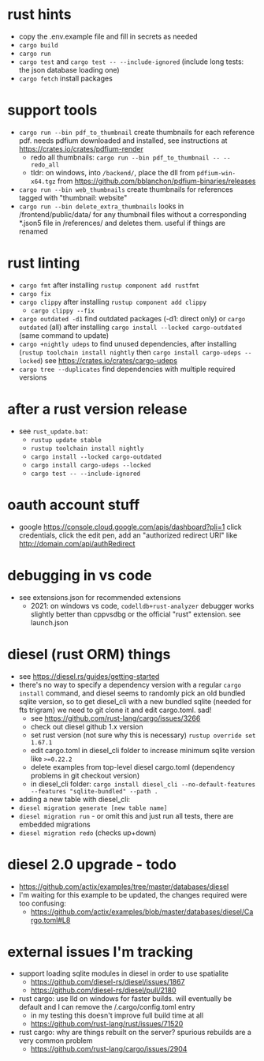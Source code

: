 # rust hints
* copy the .env.example file and fill in secrets as needed
* `cargo build`
* `cargo run`
* `cargo test` and `cargo test -- --include-ignored` (include long tests: the json database loading one)
* `cargo fetch` install packages

# support tools
* `cargo run --bin pdf_to_thumbnail` create thumbnails for each reference pdf. needs pdfium downloaded and installed, see instructions at https://crates.io/crates/pdfium-render
  * redo all thumbnails: `cargo run --bin pdf_to_thumbnail -- --redo_all`
  * tldr: on windows, into `/backend/`, place the dll from `pdfium-win-x64.tgz` from https://github.com/bblanchon/pdfium-binaries/releases
* `cargo run --bin web_thumbnails` create thumbnails for references tagged with "thumbnail: website"
* `cargo run --bin delete_extra_thumbnails` looks in /frontend/public/data/ for any thumbnail files without a corresponding *.json5 file in /references/ and deletes them. useful if things are renamed

# rust linting
* `cargo fmt` after installing `rustup component add rustfmt`
* `cargo fix`
* `cargo clippy` after installing `rustup component add clippy`
  * `cargo clippy --fix`
* `cargo outdated -d1` find outdated packages (-d1: direct only) or `cargo outdated` (all) after installing `cargo install --locked cargo-outdated` (same command to update)
* `cargo +nightly udeps` to find unused dependencies, after installing (`rustup toolchain install nightly` then `cargo install cargo-udeps --locked`) see https://crates.io/crates/cargo-udeps
* `cargo tree --duplicates` find dependencies with multiple required versions

# after a rust version release
* see `rust_update.bat`:
  * `rustup update stable`
  * `rustup toolchain install nightly`
  * `cargo install --locked cargo-outdated`
  * `cargo install cargo-udeps --locked`
  * `cargo test -- --include-ignored`

# oauth account stuff
* google https://console.cloud.google.com/apis/dashboard?pli=1 click credentials, click the edit pen, add an "authorized redirect URI" like http://domain.com/api/authRedirect

# debugging in vs code
* see extensions.json for recommended extensions
  * 2021: on windows vs code, `codelldb+rust-analyzer` debugger works slightly better than cppvsdbg or the official "rust" extension. see launch.json

# diesel (rust ORM) things
* see https://diesel.rs/guides/getting-started
* there's no way to specify a dependency version with a regular `cargo install` command, and diesel seems to randomly pick an old bundled sqlite version, so to get diesel_cli with a new bundled sqlite (needed for fts trigram) we need to git clone it and edit cargo.toml. sad!
  * see https://github.com/rust-lang/cargo/issues/3266
  * check out diesel github 1.x version
  * set rust version (not sure why this is necessary) `rustup override set 1.67.1`
  * edit cargo.toml in diesel_cli folder to increase minimum sqlite version like `>=0.22.2`
  * delete examples from top-level diesel cargo.toml (dependency problems in git checkout version)
  * in diesel_cli folder: `cargo install diesel_cli --no-default-features --features "sqlite-bundled" --path .`
* adding a new table with diesel_cli:
* `diesel migration generate [new table name]`
* `diesel migration run` - or omit this and just run all tests, there are embedded migrations
* `diesel migration redo` (checks up+down)

# diesel 2.0 upgrade - todo
* https://github.com/actix/examples/tree/master/databases/diesel
* I'm waiting for this example to be updated, the changes required were too confusing:
  * https://github.com/actix/examples/blob/master/databases/diesel/Cargo.toml#L8

# external issues I'm tracking
* support loading sqlite modules in diesel in order to use spatialite
  * https://github.com/diesel-rs/diesel/issues/1867
  * https://github.com/diesel-rs/diesel/pull/2180
* rust cargo: use lld on windows for faster builds. will eventually be default and I can remove the /.cargo/config.toml entry
  * in my testing this doesn't improve full build time at all
  * https://github.com/rust-lang/rust/issues/71520
* rust cargo: why are things rebuilt on the server? spurious rebuilds are a very common problem
  * https://github.com/rust-lang/cargo/issues/2904